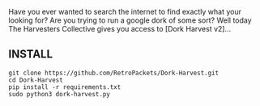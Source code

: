 
Have you ever wanted to search the internet to find exactly what your looking for?
Are you trying to run a google dork of some sort?
Well today The Harvesters Collective gives you access to [Dork Harvest v2]...

## INSTALL
```
git clone https://github.com/RetroPackets/Dork-Harvest.git
cd Dork-Harvest
pip install -r requirements.txt
sudo python3 dork-harvest.py
